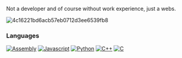 Not a developer and of course without work experience, just a webs.

![4c16221bd6acb57eb0712d3ee6539fb8](https://user-images.githubusercontent.com/88305133/127818563-1c0a6231-37c4-437f-8866-67ad0c41ca7c.png)

### Languages					
[![Assembly](https://img.shields.io/badge/Assembly-FF00FF?style=for-the-badge)](#)
[![Javascript](https://img.shields.io/badge/Javascript-FF00FF?style=for-the-badge)](#)
[![Python](https://img.shields.io/badge/Python-FF00FF?style=for-the-badge)](#)
[![C++](https://img.shields.io/badge/JavaScript-FF00FF?style=for-the-badge)](#)
[![C](https://img.shields.io/badge/C-FF00FF?style=for-the-badge)](#)
